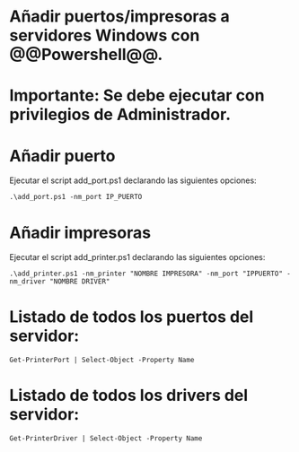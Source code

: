 # Añadir puertos/impresoras a servidores Windows con @@Powershell@@.
# Importante: Se debe ejecutar con privilegios de Administrador.

# Añadir puerto

Ejecutar el script add_port.ps1 declarando las siguientes opciones:

```
.\add_port.ps1 -nm_port IP_PUERTO
```

# Añadir impresoras

Ejecutar el script add_printer.ps1 declarando las siguientes opciones:

```
.\add_printer.ps1 -nm_printer "NOMBRE IMPRESORA" -nm_port "IPPUERTO" -nm_driver "NOMBRE DRIVER"
```

# Listado de todos los puertos del servidor:

```
Get-PrinterPort | Select-Object -Property Name
```

# Listado de todos los drivers del servidor:

```
Get-PrinterDriver | Select-Object -Property Name
```
